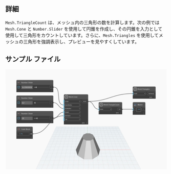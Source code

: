 ## 詳細
`Mesh.TriangleCount` は、メッシュ内の三角形の数を計算します。次の例では `Mesh.Cone` と `Number.Slider` を使用して円錐を作成し、その円錐を入力として使用して三角形をカウントしています。さらに、`Mesh.Triangles` を使用してメッシュの三角形を強調表示し、プレビューを見やすくしています。

## サンプル ファイル

![Example](./Autodesk.DesignScript.Geometry.Mesh.TriangleCount_img.jpg)
